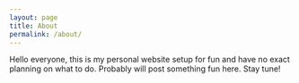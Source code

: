 ```yaml
---
layout: page
title: About
permalink: /about/
---
```


Hello everyone, this is my personal website setup for fun and have no exact planning on what to do. Probably will post something fun here. Stay tune!